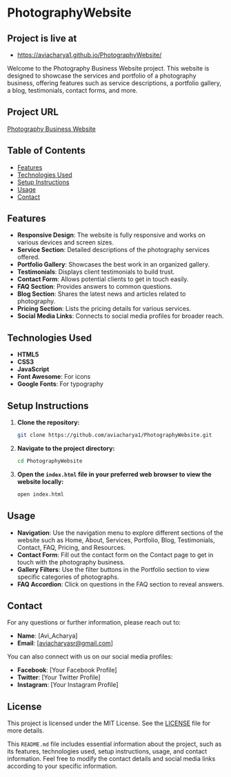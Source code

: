 # PhotographyWebsite

## Project is live at
-  https://aviacharya1.github.io/PhotographyWebsite/


Welcome to the Photography Business Website project. This website is designed to showcase the services and portfolio of a photography business, offering features such as service descriptions, a portfolio gallery, a blog, testimonials, contact forms, and more.

## Project URL

[Photography Business Website](https://aviacharya1.github.io/PhotographyWebsite/)

## Table of Contents

- [Features](#features)
- [Technologies Used](#technologies-used)
- [Setup Instructions](#setup-instructions)
- [Usage](#usage)
- [Contact](#contact)

## Features

- **Responsive Design**: The website is fully responsive and works on various devices and screen sizes.
- **Service Section**: Detailed descriptions of the photography services offered.
- **Portfolio Gallery**: Showcases the best work in an organized gallery.
- **Testimonials**: Displays client testimonials to build trust.
- **Contact Form**: Allows potential clients to get in touch easily.
- **FAQ Section**: Provides answers to common questions.
- **Blog Section**: Shares the latest news and articles related to photography.
- **Pricing Section**: Lists the pricing details for various services.
- **Social Media Links**: Connects to social media profiles for broader reach.

## Technologies Used

- **HTML5**
- **CSS3**
- **JavaScript**
- **Font Awesome**: For icons
- **Google Fonts**: For typography

## Setup Instructions

1. **Clone the repository:**
   ```bash
   git clone https://github.com/aviacharya1/PhotographyWebsite.git
   ```
2. **Navigate to the project directory:**
   ```bash
   cd PhotographyWebsite
   ```
3. **Open the `index.html` file in your preferred web browser to view the website locally:**
   ```bash
   open index.html
   ```

## Usage

- **Navigation**: Use the navigation menu to explore different sections of the website such as Home, About, Services, Portfolio, Blog, Testimonials, Contact, FAQ, Pricing, and Resources.
- **Contact Form**: Fill out the contact form on the Contact page to get in touch with the photography business.
- **Gallery Filters**: Use the filter buttons in the Portfolio section to view specific categories of photographs.
- **FAQ Accordion**: Click on questions in the FAQ section to reveal answers.

## Contact

For any questions or further information, please reach out to:

- **Name**: [Avi_Acharya]
- **Email**: [aviacharyasr@gmail.com]


You can also connect with us on our social media profiles:

- **Facebook**: [Your Facebook Profile]
- **Twitter**: [Your Twitter Profile]
- **Instagram**: [Your Instagram Profile]

## License

This project is licensed under the MIT License. See the [LICENSE](LICENSE) file for more details.


This `README.md` file includes essential information about the project, such as its features, technologies used, setup instructions, usage, and contact information. Feel free to modify the contact details and social media links according to your specific information.
